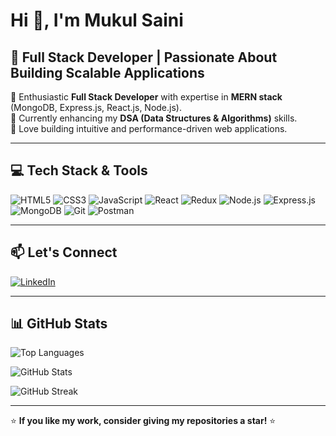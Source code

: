# Hi 👋, I'm Mukul Saini

## 🚀 Full Stack Developer | Passionate About Building Scalable Applications

🔹 Enthusiastic **Full Stack Developer** with expertise in **MERN stack** (MongoDB, Express.js, React.js, Node.js).  
🔹 Currently enhancing my **DSA (Data Structures & Algorithms)** skills.  
🔹 Love building intuitive and performance-driven web applications.  

---

## 💻 Tech Stack & Tools

![HTML5](https://img.shields.io/badge/HTML5-E34F26?style=for-the-badge&logo=html5&logoColor=white)
![CSS3](https://img.shields.io/badge/CSS3-1572B6?style=for-the-badge&logo=css3&logoColor=white)
![JavaScript](https://img.shields.io/badge/JavaScript-F7DF1E?style=for-the-badge&logo=javascript&logoColor=black)
![React](https://img.shields.io/badge/React-61DAFB?style=for-the-badge&logo=react&logoColor=black)
![Redux](https://img.shields.io/badge/Redux-764ABC?style=for-the-badge&logo=redux&logoColor=white)
![Node.js](https://img.shields.io/badge/Node.js-339933?style=for-the-badge&logo=nodedotjs&logoColor=white)
![Express.js](https://img.shields.io/badge/Express.js-000000?style=for-the-badge&logo=express&logoColor=white)
![MongoDB](https://img.shields.io/badge/MongoDB-47A248?style=for-the-badge&logo=mongodb&logoColor=white)
![Git](https://img.shields.io/badge/Git-F05032?style=for-the-badge&logo=git&logoColor=white)
![Postman](https://img.shields.io/badge/Postman-FF6C37?style=for-the-badge&logo=postman&logoColor=white)

---

## 📫 Let's Connect
[![LinkedIn](https://img.shields.io/badge/LinkedIn-Mukul%20Saini-blue?style=for-the-badge&logo=linkedin)](https://linkedin.com/in/mukul-saini-sambhal)

---

## 📊 GitHub Stats

![Top Languages](https://github-readme-stats.vercel.app/api/top-langs?username=mukulsainisbl&show_icons=true&locale=en&layout=compact)

![GitHub Stats](https://github-readme-stats.vercel.app/api?username=mukulsainisbl&show_icons=true&locale=en)

![GitHub Streak](https://github-readme-streak-stats.herokuapp.com/?user=mukulsainisbl&theme=dark)

---

⭐ **If you like my work, consider giving my repositories a star!** ⭐
